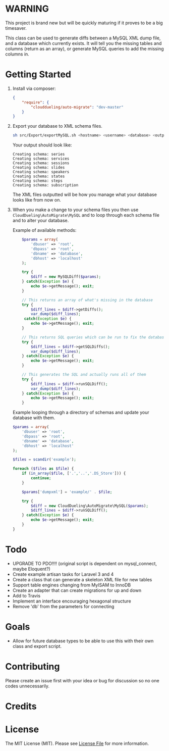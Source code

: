 # WARNING

This project is brand new but will be quickly maturing if it proves to be a big timesaver.

This class can be used to generate diffs between a MySQL XML dump
file, and a database which currently exists. It will tell you the missing
tables and columns (return as an array), or generate MySQL queries to add the
missing columns in.

# Getting Started

1. Install via composer:

    ```json
    {
        "require": {
            "clouddueling/auto-migrate": "dev-master"
        }
    }
    ```

1. Export your database to XML schema files.

    ```bash
    sh src/Export/exportMySQL.sh <hostname> <username> <database> <output_dir>
    ```

    Your output should look like:

    ```
    Creating schema: series
    Creating schema: services
    Creating schema: sessions
    Creating schema: slides
    Creating schema: speakers
    Creating schema: states
    Creating schema: steps
    Creating schema: subscription
    ```

    The XML files outputted will be how you manage what your database looks like from now on.

1. When you make a change to your schema files you then use `CloudDueling\AutoMigrate\MySQL` and to loop through each schema file and to alter your database.

    Example of available methods:

    ```php
        $params = array(
            'dbuser' => 'root',
            'dbpass' => 'root',
            'dbname' => 'database',
            'dbhost' => 'localhost'
        );

        try {
            $diff = new MySQLDiff($params);
        } catch(Exception $e) {
            echo $e->getMessage(); exit;
        }

        // This returns an array of what's missing in the database
        try {
            $diff_lines = $diff->getDiffs();
            var_dump($diff_lines);
         catch(Exception $e) {
            echo $e->getMessage(); exit;
        }

        // This returns SQL queries which can be run to fix the database
        try {
            $diff_lines = $diff->getSQLDiffs();
            var_dump($diff_lines);
        } catch(Exception $e) {
            echo $e->getMessage(); exit;
        }

        // This generates the SQL and actually runs all of them
        try {
            $diff_lines = $diff->runSQLDiff();
            var_dump($diff_lines);
        } catch(Exception $e) {
            echo $e->getMessage(); exit;
        }
    ```

    Example looping through a directory of schemas and update your database with them.

    ```php
    $params = array(
        'dbuser' => 'root',
        'dbpass' => 'root',
        'dbname' => 'database',
        'dbhost' => 'localhost'
    );

    $files = scandir('example');

    foreach ($files as $file) {
        if (in_array($file, ['.','..','.DS_Store'])) {
            continue;
        }

        $params['dumpxml'] = 'example/' . $file;

        try {
            $diff = new CloudDueling\AutoMigrate\MySQL($params);
            $diff_lines = $diff->runSQLDiff();
        } catch(Exception $e) {
            echo $e->getMessage(); exit;
        }
    }
    ```

# Todo
 - UPGRADE TO PDO!!!! (original script is dependent on mysql_connect, maybe Eloquent?)
 - Create example artisan tasks for Laravel 3 and 4
 - Create a class that can generate a skeleton XML file for new tables
 - Support table engines changing from MyISAM to InnoDB
 - Create an adapter that can create migrations for up and down
 - Add to Travis
 - Implement an interface encouraging hexagonal structure
 - Remove 'db' from the parameters for connecting

# Goals
 - Allow for future database types to be able to use this with their own class and export script.

# Contributing

Please create an issue first with your idea or bug for discussion so no one codes unnecessarily.

# Credits

# License

The MIT License (MIT). Please see [License File](https://github.com/clouddueling/auto-migrate/blob/master/LICENSE) for more information.


